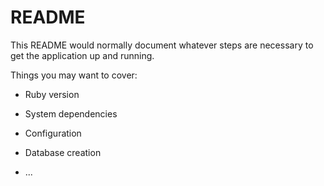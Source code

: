# README

This README would normally document whatever steps are necessary to get the
application up and running.

Things you may want to cover:

* Ruby version

* System dependencies

* Configuration

* Database creation


* ...
